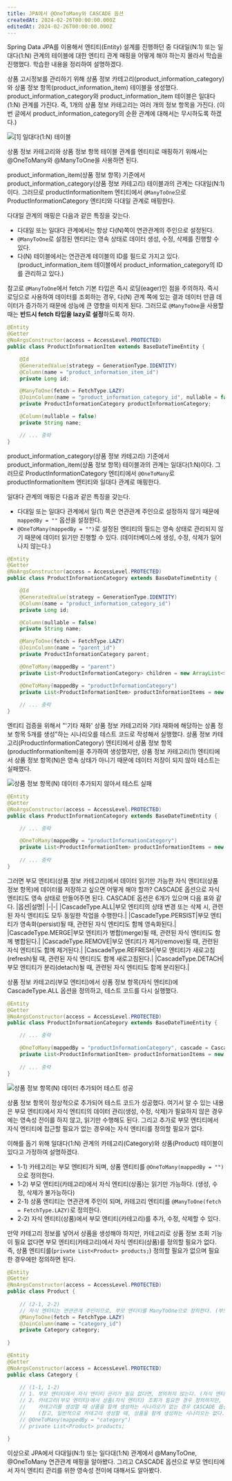 ```yaml
---
title: JPA에서 @OneToMany와 CASCADE 옵션
createdAt: 2024-02-26T00:00:00.000Z
editedAt: 2024-02-26T00:00:00.000Z
---
```


Spring Data JPA를 이용해서 엔티티(Entity) 설계를 진행하던 중 다대일(N:1) 또는 일대다(1:N) 관계의 테이블에 대한 엔티티 관계 매핑을 어떻게 해야 하는지 몰라서 학습을 진행했다.
학습한 내용을 정리하여 설명하겠다.

상품 고시정보를 관리하기 위해 상품 정보 카테고리(product_information_category)와 상품 정보 항목(product_information_item) 테이블을 생성했다.
product_information_category와 product_information_item 테이블은 일대다(1:N) 관계를 가진다. 즉, 1개의 상품 정보 카테고리는 여러 개의 정보 항목을 가진다.
(이번 글에서 product_information_category의 순환 관계에 대해서는 무시하도록 하겠다.)

![[1] 일대다(1:N) 테이블](./images/table.png)

상품 정보 카테고리와 상품 정보 항목 테이블 관계를 엔티티로 매핑하기 위해서는 @OneToMany와 @ManyToOne을 사용하면 된다.

product_information_item(상품 정보 항목) 기준에서 product_information_category(상품 정보 카테고리) 테이블과의 관계는 다대일(N:1)이다.
그러므로 productInformationItem 엔티티에서 `@ManyToOne`으로 ProductInformationCategory 엔티티와 다대일 관계로 매핑한다.

다대일 관계의 매핑은 다음과 같은 특징을 갖는다.
- 다대일 또는 일대다 관계에서는 항상 다(N)쪽이 연관관계의 주인으로 설정된다.
- `@ManyToOne`로 설정된 엔티티는 영속 상태로 데이터 생성, 수정, 삭제를 진행할 수 있다.
- 다(N) 테이블에서는 연관관계 테이블의 ID를 필드로 가지고 있다. (product_information_item 테이블에서 product_information_category의 ID를 관리하고 있다.)

참고로 `@ManyToOne`에서 fetch 기본 타입은 즉시 로딩(eager)인 점을 주의하자.
즉시 로딩으로 사용하여 데이터를 조회하는 경우, 다(N) 관계 쪽에 있는 결과 데이터 만큼 데이터가 증가하기 때문에 성능에 큰 영향을 미치게 된다.
그러므로 `@ManyToOne`을 사용할 때는 **반드시 fetch 타입을 lazy로 설정**하도록 하자.

```java
@Entity
@Getter
@NoArgsConstructor(access = AccessLevel.PROTECTED)
public class ProductInformationItem extends BaseDateTimeEntity {

    @Id
    @GeneratedValue(strategy = GenerationType.IDENTITY)
    @Column(name = "product_information_item_id")
    private Long id;

    @ManyToOne(fetch = FetchType.LAZY)
    @JoinColumn(name = "product_information_category_id", nullable = false)
    private ProductInformationCategory productInformationCategory;

    @Column(nullable = false)
    private String name;

    // ... 중략
}
```

product_information_category(상품 정보 카테고리) 기준에서 product_information_item(상품 정보 항목) 테이블과의 관계는 일대다(1:N)이다.
그러므로 ProductInformationCategory 엔티티에서 `@OneToMany`로 productInformationItem 엔티티와 일대다 관계로 매핑한다.

일대다 관계의 매핑은 다음과 같은 특징을 갖는다.
- 다대일 또는 일대다 관계에서 일(1) 쪽은 연관관계 주인으로 설정하지 않기 때문에 `mappedBy = ""` 옵션을 설정한다.
- `@OneToMany(mappedBy = "")`로 설정된 엔티티의 필드는 영속 상태로 관리되지 않기 때문에 데이터 읽기만 진행할 수 있다. (데이터베이스에 생성, 수정, 삭제가 일어나지 않는다.)

```java
@Entity
@Getter
@NoArgsConstructor(access = AccessLevel.PROTECTED)
public class ProductInformationCategory extends BaseDateTimeEntity {

    @Id
    @GeneratedValue(strategy = GenerationType.IDENTITY)
    @Column(name = "product_information_category_id")
    private Long id;

    @Column(nullable = false)
    private String name;

    @ManyToOne(fetch = FetchType.LAZY)
    @JoinColumn(name = "parent_id")
    private ProductInformationCategory parent;

    @OneToMany(mappedBy = "parent")
    private List<ProductInformationCategory> children = new ArrayList<>();

    @OneToMany(mappedBy = "productInformationCategory")
    private List<ProductInformationItem> productInformationItems = new ArrayList<>();
    
    // ... 중략
}
```

엔티티 검증을 위해서 "'기타 재화' 상품 정보 카테고리와 기타 재화에 해당하는 상품 정보 항목 5개를 생성"하는 시나리오를 테스트 코드로 작성해서 실행했다.
상품 정보 카테고리(ProductInformationCategory) 엔티티에서 상품 정보 항목(productInformationItem)을 추가하여 생성했지만, 
상품 정보 카테고리(1) 엔티티에서 상품 정보 항목(N)은 영속 상태가 아니기 때문에 데이터 저장이 되지 않아 테스트는 실패했다.

![상품 정보 항목(N) 데이터 추가되지 않아서 테스트 실패](./images/test-fail.png)

```java
@Entity
@Getter
@NoArgsConstructor(access = AccessLevel.PROTECTED)
public class ProductInformationCategory extends BaseDateTimeEntity {

    // ... 중략

    @OneToMany(mappedBy = "productInformationCategory")
    private List<ProductInformationItem> productInformationItems = new ArrayList<>(); // read-only
    
    // ... 중략
}
```

그러면 부모 엔티티(상품 정보 카테고리)에서 데이터 읽기만 가능한 자식 엔티티(상품 정보 항목)에 데이터를 저장하고 싶으면 어떻게 해야 할까?
CASCADE 옵션으로 자식 엔티티도 영속 상태로 만들어주면 된다. CASCADE 옵션은 6개가 있으며 다음 표와 같다.
|옵션|설명|
|-|-|
|CascadeType.ALL|부모 엔티티의 상태 변경 또는 삭제 시, 관련된 자식 엔티티도 모두 동일한 작업을 수행한다.|
|CascadeType.PERSIST|부모 엔티티가 영속화(persist)될 때, 관련된 자식 엔티티도 함께 영속화된다.|
|CascadeType.MERGE|부모 엔티티가 병합(merge)될 때, 관련된 자식 엔티티도 함께 병합된다.|
|CascadeType.REMOVE|부모 엔티티가 제거(remove)될 때, 관련된 자식 엔티티도 함께 제거된다.|
|CascadeType.REFRESH|부모 엔티티가 새로고침(refresh)될 때, 관련된 자식 엔티티도 함께 새로고침된다.|
|CascadeType.DETACH|부모 엔티티가 분리(detach)될 때, 관련된 자식 엔티티도 함께 분리된다.|

상품 정보 카테고리(부모 엔티티)에서 상품 정보 항목(자식 엔티티)에 CascadeType.ALL 옵션을 정의하고, 테스트 코드를 다시 실행했다.

```java
@Entity
@Getter
@NoArgsConstructor(access = AccessLevel.PROTECTED)
public class ProductInformationCategory extends BaseDateTimeEntity {

    // ... 중략

    @OneToMany(mappedBy = "productInformationCategory", cascade = CascadeType.ALL)
    private List<ProductInformationItem> productInformationItems = new ArrayList<>(); // read-write
    
    // ... 중략
}
```

![상품 정보 항목(N) 데이터 추가되어 테스트 성공](./images/test-success.png)

상품 정보 항목이 정상적으로 추가되어 테스트 코드가 성공했다.
여기서 알 수 있는 내용은 부모 엔티티에서 자식 엔티티의 데이터 관리(생성, 수정, 삭제)가 필요하지 않은 경우에는 영속성 전이를 하지 않고, 읽기만 수행해도 된다.
그리고 추가로 부모 엔티티에서 자식 엔티티에 접근할 필요가 없는 경우에는 자식 엔티티를 정의할 필요가 없다.

이해를 돕기 위해 일대다(1:N) 관계의 카테고리(Category)와 상품(Product) 테이블이 있다고 가정하여 설명하겠다.
- 1-1) 카테고리는 부모 엔티티가 되며, 상품 엔티티를 `@OneToMany(mappedBy = "")`으로 정의한다.
- 1-2) 부모 엔티티(카테고리)에서 자식 엔티티(상품)는 읽기만 가능하다. (생성, 수정, 삭제가 불가능하다)
- 2-1) 상품 엔티티는 연관관계 주인이 되며, 카테고리 엔티티를 `@ManyToOne(fetch = FetchType.LAZY)`로 정의한다.
- 2-2) 자식 엔티티(상품)에서 부모 엔티티(카테고리)를 추가, 수정, 삭제할 수 있다.

만약 카테고리 정보를 넣어서 상품을 생성해야 하지만, 카테고리로 상품 정보 조회 기능이 필요 없다면 부모 엔티티(카테고리)에서 자식 엔티티(상품)를 정의할 필요가 없다.
즉, 상품 엔티티를(`private List<Product> products;`) 정의할 필요가 없으며 필요한 경우에만 정의하면 된다.

```java
@Entity
@Getter
@NoArgsConstructor(access = AccessLevel.PROTECTED)
public class Product {
    
    // (2-1, 2-2)
    // 자식 엔티티는 연관관계 주인이므로, 부모 엔티티를 ManyToOne으로 정의한다. (부모 엔티티 생성, 수정, 삭제가 가능)
    @ManyToOne(fetch = FetchType.LAZY)
    @JoinColumn(name = "category_id")
    private Category category;
    
}
```

```java
@Entity
@Getter
@NoArgsConstructor(access = AccessLevel.PROTECTED)
public class Category {
    
    // (1-1, 1-2)
    // 1. 부모 엔티티에서 자식 엔티티 관리가 필요 없다면, 정의하지 않는다. (자식 엔티티 조회, 생성, 수정, 삭제 불가)
    // 2. 카테고리(부모 엔티티)에서 상품(자식 엔티티) 조회가 필요한 경우 정의하지만,
    //    카테고리를 생성할 때 상품을 함께 생성하는 시나리오가 없는 경우 CASCADE 옵션을 정의하지 않는다. (자식 엔티티 조회 가능)
    //    (참고, 일반적으로 카테고리 생성할 때, 상품을 함께 생성하는 시나리오는 없다. 상품을 생성할 때 카테고리를 추가하는 시나리오가 일반적이다.)
    // @OneToMany(mappedBy = "category")
    // private List<Product> products;
    
}
```

이상으로 JPA에서 다대일(N:1) 또는 일다대(1:N) 관계에서 @ManyToOne, @OneToMany 연관관계 매핑을 알아봤다.
그리고 CASCADE 옵션으로 부모 엔티티에서 자식 엔티티 관리를 위한 영속성 전이에 대해서도 알아봤다.